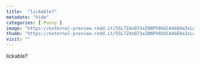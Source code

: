 ```yaml
---
title:  "lickable?"
metadate: "hide"
categories: [ Pussy ]
image: "https://external-preview.redd.it/55L7Z4oO73xZ8NPh9UUCA4bEHa3sLw10CoYP7MnXL5A.jpg?auto=webp&s=3850fcfd4d9426a21191c3c038576629edca4604"
thumb: "https://external-preview.redd.it/55L7Z4oO73xZ8NPh9UUCA4bEHa3sLw10CoYP7MnXL5A.jpg?width=960&crop=smart&auto=webp&s=b2ed9dc2deeadd636b28d87321ff3ada57da8659"
visit: ""
---
```

lickable?
